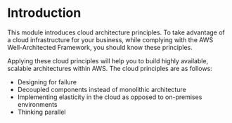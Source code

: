 
# Introduction

This module introduces cloud architecture principles. To take advantage of a cloud infrastructure for your business, while complying with the AWS Well-Architected Framework, you should know these principles.

Applying these cloud principles will help you to build highly available, scalable architectures within AWS. The cloud principles are as follows:

- Designing for failure
- Decoupled components instead of monolithic architecture
- Implementing elasticity in the cloud as opposed to on-premises environments
- Thinking parallel
